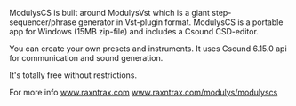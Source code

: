 ModulysCS is built around ModulysVst which is a giant step-sequencer/phrase generator in Vst-plugin format.
ModulysCS is a portable app for Windows (15MB zip-file) and includes a Csound CSD-editor.

You can create your own presets and instruments.
It uses Csound 6.15.0 api for communication and sound generation.

It's totally free without restrictions.

For more info
www.raxntrax.com
www.raxntrax.com/modulys/modulyscs
